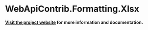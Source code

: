 WebApiContrib.Formatting.Xlsx
=============================

**[Visit the project website][project-website] for more information and documentation.**

[project-website]: http://webapicontrib.github.io/WebApiContrib.Formatting.Xlsx/
